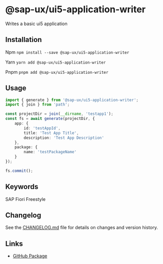 # @sap-ux/ui5-application-writer

Writes a basic ui5 application


## Installation
Npm
`npm install --save @sap-ux/ui5-application-writer`

Yarn
`yarn add @sap-ux/ui5-application-writer`

Pnpm
`pnpm add @sap-ux/ui5-application-writer`

## Usage
```Typescript
import { generate } from '@sap-ux/ui5-application-writer';
import { join } from 'path';

const projectDir = join(__dirname, 'testapp1');
const fs = await generate(projectDir, {
    app: {
        id: 'testAppId',
        title: 'Test App Title',
        description: 'Test App Description'
    },
    package: {
        name: 'testPackageName'
    }
});

fs.commit();

```

## Keywords
SAP Fiori Freestyle

## Changelog

See the [CHANGELOG.md](https://github.com/SAP/open-ux-tools/blob/main/packages/ui5-application-writer/CHANGELOG.md) file for details on changes and version history.
## Links

- [GitHub Package](https://github.com/SAP/open-ux-tools/tree/main/packages/ui5-application-writer)